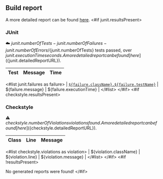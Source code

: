 ## Build report

A more detailed report can be found [here](${detailedReportURL}).
<#if junit.resultsPresent>

### JUnit

:cloud: ${junit.numberOfTests - junit.numberOfFailures - junit.numberOfErrors}/${junit.numberOfTests} tests passed, over ${junit.executionTime} seconds. A more detailed report can be found [here](${junit.detailedReportURL}).

| Test | Message | Time |
| ---- | ------- | ---- |
<#list junit.failures as failure>
| [`${failure.className}.${failure.testName}`](${failure.detailedReportURL}) | ${failure.message} | ${failure.executionTime} |
</#list>
</#if>
<#if checkstyle.resultsPresent>

### Checkstyle

:warning: ${checkstyle.numberOfViolations} violations found. A more detailed report can be found [here](${checkstyle.detailedReportURL}).

| Class | Line | Message |
| ----- | ---- | ------- |
<#list checkstyle.violations as violation>
| ${violation.className} | ${violation.line} | ${violation.message} |
</#list>
</#if>
<#if !resultsPresent>

No generated reports were found!
</#if>